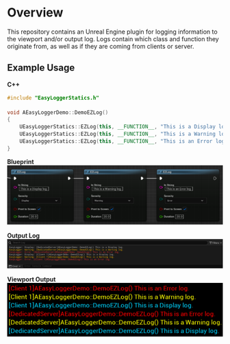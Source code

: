 Overview
========

This repository contains an Unreal Engine plugin for logging information to the viewport and/or output log. Logs contain which class and function they originate from, as well as if they are coming from clients or server.


Example Usage
------------

**C++**
```C++
#include "EasyLoggerStatics.h"

void AEasyLoggerDemo::DemoEZLog()
{
	UEasyLoggerStatics::EZLog(this, __FUNCTION__, "This is a Display log.");
	UEasyLoggerStatics::EZLog(this, __FUNCTION__, "This is a Warning log.", EEZLogSeverity::Warning);
	UEasyLoggerStatics::EZLog(this, __FUNCTION__, "This is an Error log.", EEZLogSeverity::Error);
}
```

**Blueprint**
![BP Demo](ReadmeImages/BPDemo.png)

**Output Log**
![Output Log](ReadmeImages/OutputLog.png)

**Viewport Output**  
![Viewport Output](ReadmeImages/ViewportOutput.png)
